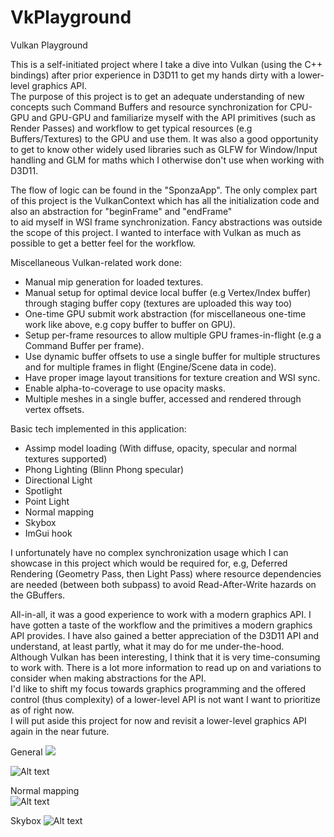 # VkPlayground
Vulkan Playground  
  
This is a self-initiated project where I take a dive into Vulkan (using the C++ bindings) after prior experience in D3D11 to get my hands dirty with a lower-level graphics API.  
The purpose of this project is to get an adequate understanding of new concepts such Command Buffers and resource synchronization for CPU-GPU and GPU-GPU and familiarize myself with the API primitives (such as Render Passes) and workflow to get 
typical resources (e.g Buffers/Textures) to the GPU and use them. It was also a good opportunity to get to know other widely used libraries such as GLFW for Window/Input handling and GLM for maths which I otherwise don't use when working with D3D11.  
  
The flow of logic can be found in the "SponzaApp". The only complex part of this project is the VulkanContext which has all the initialization code and also an abstraction for "beginFrame" and "endFrame"  
to aid myself in WSI frame synchronization. Fancy abstractions was outside the scope of this project. I wanted to interface with Vulkan as much as possible to get a better feel for the workflow.  
  
Miscellaneous Vulkan-related work done:
- Manual mip generation for loaded textures.  
- Manual setup for optimal device local buffer (e.g Vertex/Index buffer) through staging buffer copy (textures are uploaded this way too)  
- One-time GPU submit work abstraction (for miscellaneous one-time work like above, e.g copy buffer to buffer on GPU).  
- Setup per-frame resources to allow multiple GPU frames-in-flight (e.g a Command Buffer per frame).  
- Use dynamic buffer offsets to use a single buffer for multiple structures and for multiple frames in flight (Engine/Scene data in code).  
- Have proper image layout transitions for texture creation and WSI sync.
- Enable alpha-to-coverage to use opacity masks.
- Multiple meshes in a single buffer, accessed and rendered through vertex offsets.
  
Basic tech implemented in this application:  
- Assimp model loading (With diffuse, opacity, specular and normal textures supported)
- Phong Lighting (Blinn Phong specular)
- Directional Light
- Spotlight
- Point Light
- Normal mapping
- Skybox
- ImGui hook
  
I unfortunately have no complex synchronization usage which I can showcase in this project which would be required for, e.g, Deferred Rendering (Geometry Pass, then Light Pass) where resource dependencies are needed (between both subpass)
to avoid Read-After-Write hazards on the GBuffers. 
  
All-in-all, it was a good experience to work with a modern graphics API. I have gotten a taste of the workflow and the primitives a modern graphics API provides. I have also gained a better appreciation of the D3D11 API and understand, at least partly, what it may do for me under-the-hood.  
Although Vulkan has been interesting, I think that it is very time-consuming to work with. There is a lot more information to read up on and variations to consider when making abstractions for the API.  
I'd like to shift my focus towards graphics programming and the offered control (thus complexity) of a lower-level API is not want I want to prioritize as of right now.  
I will put aside this project for now and revisit a lower-level graphics API again in the near future.  
  
General
![](Animation.gif)  
  
![Alt text](pic1.png?raw=true "General")
  
Normal mapping  
![Alt text](nor.png?raw=true "Normal")
  
Skybox
![Alt text](skybox.png?raw=true "Skybox")


